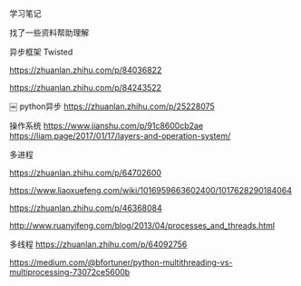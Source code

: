 学习笔记

找了一些资料帮助理解

异步框架 Twisted

https://zhuanlan.zhihu.com/p/84036822

https://zhuanlan.zhihu.com/p/84243522

￼
python异步
https://zhuanlan.zhihu.com/p/25228075 


操作系统
https://www.jianshu.com/p/91c8600cb2ae
https://liam.page/2017/01/17/layers-and-operation-system/

多进程

https://zhuanlan.zhihu.com/p/64702600

https://www.liaoxuefeng.com/wiki/1016959663602400/1017628290184064

https://zhuanlan.zhihu.com/p/46368084

http://www.ruanyifeng.com/blog/2013/04/processes_and_threads.html

多线程
https://zhuanlan.zhihu.com/p/64092756

https://medium.com/@bfortuner/python-multithreading-vs-multiprocessing-73072ce5600b
